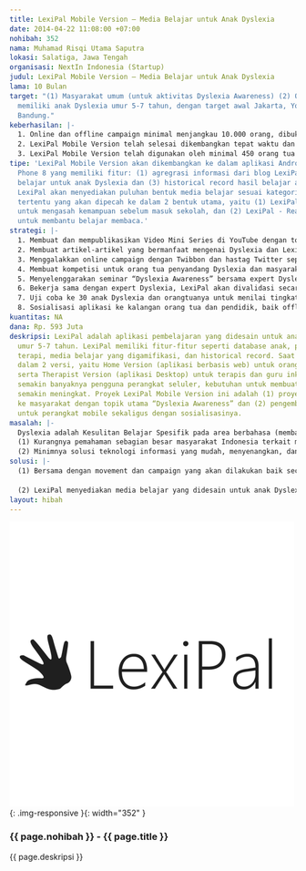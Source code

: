 ```yaml
---
title: LexiPal Mobile Version – Media Belajar untuk Anak Dyslexia
date: 2014-04-22 11:08:00 +07:00
nohibah: 352
nama: Muhamad Risqi Utama Saputra
lokasi: Salatiga, Jawa Tengah
organisasi: NextIn Indonesia (Startup)
judul: LexiPal Mobile Version – Media Belajar untuk Anak Dyslexia
lama: 10 Bulan
target: "(1) Masyarakat umum (untuk aktivitas Dyslexia Awareness) (2) Orang tua yang
  memiliki anak Dyslexia umur 5-7 tahun, dengan target awal Jakarta, Yogyakarta, dan
  Bandung."
keberhasilan: |-
  1. Online dan offline campaign minimal menjangkau 10.000 orang, dibuktikan dengan kehadiran di seminar dan sosialisasi, keikutsertaan dalam online campaign dan berbagai bentuk kompetisi online, dan tingkat engagement di media sosial (like, comment, share, view video Youtube, dll.).
  2. LexiPal Mobile Version telah selesai dikembangkan tepat waktu dan sudah diujicoba ke minimum 30 penyandang Dyslexia.
  3. LexiPal Mobile Version telah digunakan oleh minimal 450 orang tua dalam 3 bulan setelah rilis.
tipe: 'LexiPal Mobile Version akan dikembangkan ke dalam aplikasi Android dan Windows
  Phone 8 yang memiliki fitur: (1) agregrasi informasi dari blog LexiPal (2) media
  belajar untuk anak Dyslexia dan (3) historical record hasil belajar anak. Nantinya,
  LexiPal akan menyediakan puluhan bentuk media belajar sesuai kategori dan topik
  tertentu yang akan dipecah ke dalam 2 bentuk utama, yaitu (1) LexiPal - Preschool,
  untuk mengasah kemampuan sebelum masuk sekolah, dan (2) LexiPal - Reading Skill,
  untuk membantu belajar membaca.'
strategi: |-
  1. Membuat dan mempublikasikan Video Mini Series di YouTube dengan topik seputar Dyslexia dan fitur-fitur menarik di LexiPal.
  2. Membuat artikel-artikel yang bermanfaat mengenai Dyslexia dan LexiPal melalui blog dan menyebarkannya melalui jejaring sosial Facebook, Twitter, dan Google+.
  3. Menggalakkan online campaign dengan Twibbon dan hastag Twitter seperti #Dyslexia, #ICareDyslexia, dan #Lexipal.
  4. Membuat kompetisi untuk orang tua penyandang Dyslexia dan masyarakat umum seperti (a) kompetisi blogging (b) kompetisi foto tema pendidikan (c) kompetisi poster peduli Dyslexia untuk pemuda.
  5. Menyelenggarakan seminar “Dyslexia Awareness” bersama expert Dyslexia.
  6. Bekerja sama dengan expert Dyslexia, LexiPal akan divalidasi secara bulanan sehingga model aplikasinya tepat, konten yang disajikan benar, dan dapat digunakan secara optimal.
  7. Uji coba ke 30 anak Dyslexia dan orangtuanya untuk menilai tingkat kemudahan penggunaan aplikasi sehingga hasilnya benar-benar sesuai dengan kebutuhan.
  8. Sosialisasi aplikasi ke kalangan orang tua dan pendidik, baik offline maupun online.
kuantitas: NA
dana: Rp. 593 Juta
deskripsi: LexiPal adalah aplikasi pembelajaran yang didesain untuk anak-anak Dyslexia
  umur 5-7 tahun. LexiPal memiliki fitur-fitur seperti database anak, pengaturan jadwal
  terapi, media belajar yang digamifikasi, dan historical record. Saat ini tersedia
  dalam 2 versi, yaitu Home Version (aplikasi berbasis web) untuk orang tua dan anaknya,
  serta Therapist Version (aplikasi Desktop) untuk terapis dan guru inklusif. Seiring
  semakin banyaknya pengguna perangkat seluler, kebutuhan untuk membuat versi mobile-nya
  semakin meningkat. Proyek LexiPal Mobile Version ini adalah (1) proyek edukasi Dyslexia
  ke masyarakat dengan topik utama “Dyslexia Awareness” dan (2) pengembangan LexiPal
  untuk perangkat mobile sekaligus dengan sosialisasinya.
masalah: |-
  Dyslexia adalah Kesulitan Belajar Spesifik pada area berbahasa (membaca, menulis, dsb.) yang terjadi pada orang dengan IQ normal (90-110) atau di atas rata-rata (110 ke atas). Berdasarkan hasil riset dari U.S. Department of Health and Human Services (2006), ada sekitar 10% penyandang Dyslexia dari populasi dunia. Di Indonesia sendiri, masalah ini masih kurang mendapat perhatian. Oleh karena itu, proyek ini diusulkan untuk membantu menangani 2 permasalahan berikut:
  (1) Kurangnya pemahaman sebagian besar masyarakat Indonesia terkait masalah Dyslexia mengakibatkan banyak anak Dyslexia yang tidak terdeteksi sehingga akhirnya dicap bodoh, pemalas, gagal dalam sekolah, dan beberapa sudah mengarah ke tindakan kriminal.
  (2) Minimnya solusi teknologi informasi yang mudah, menyenangkan, dan sesuai dengan kebutuhan spesifik anak Dyslexia dalam proses belajarnya.
solusi: |-
  (1) Bersama dengan movement dan campaign yang akan dilakukan baik secara offline maupun online, LexiPal akan menjadi salah satu pusat edukasi, penyebaran informasi, dan kegiatan mengenai Dyslexia di mana masyarakat bisa turut berkontribusi dalam berbagi informasi dan menggalakkan “Dyslexia Awareness”.

  (2) LexiPal menyediakan media belajar yang didesain untuk anak Dyslexia dengan mempertimbangkan kebutuhan spesifik mereka, diantaranya yaitu (a) menggunakan pendekatan Multisensory Method dengan melibatkan sebanyak mungkin indera anak dalam proses belajar, baik visual, auditory, kinestetik, maupun taktil, (b) mengimplementasikan konsep gamifikasi agar proses belajar menjadi lebih menyenangkan dan memotivasi, dan (c) memperhatikan kebutuhan teknis Dyslexic seperti jenis huruf, ukuran huruf, space, background, dan masih banyak lagi.
layout: hibah
---
```


![352](/static/img/hibahcms/352.png){: .img-responsive }{: width="352" }

### {{ page.nohibah }} - {{ page.title }}

{{ page.deskripsi }}
